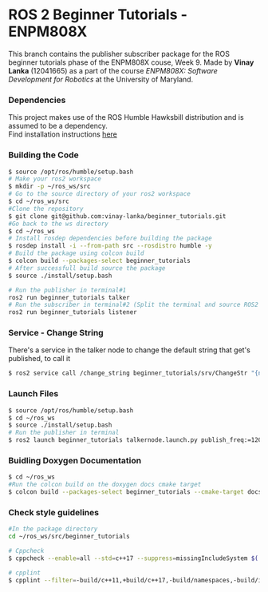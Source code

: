 # ROS 2 Beginner Tutorials - ENPM808X

This branch contains the publisher subscriber package for the ROS beginner tutorials phase of the ENPM808X couse, Week 9. Made by **Vinay Lanka** (12041665) as a part of the course *ENPM808X: Software Development for Robotics* at the University of Maryland.

### Dependencies
This project makes use of the ROS Humble Hawksbill distribution and is assumed to be a dependency. <br>
Find installation instructions [here](https://docs.ros.org/en/humble/Installation.html)

### Building the Code

```bash
$ source /opt/ros/humble/setup.bash
# Make your ros2 workspace
$ mkdir -p ~/ros_ws/src
# Go to the source directory of your ros2 workspace
$ cd ~/ros_ws/src
#Clone the repository
$ git clone git@github.com:vinay-lanka/beginner_tutorials.git
#Go back to the ws directory
$ cd ~/ros_ws
# Install rosdep dependencies before building the package
$ rosdep install -i --from-path src --rosdistro humble -y
# Build the package using colcon build
$ colcon build --packages-select beginner_tutorials
# After successfull build source the package
$ source ./install/setup.bash

# Run the publisher in terminal#1
ros2 run beginner_tutorials talker
# Run the subscriber in terminal#2 (Split the terminal and source ROS2 and the workspace setup.bash)
ros2 run beginner_tutorials listener 
```

### Service - Change String
There's a service in the talker node to change the default string that get's published, to call it
```bash
$ ros2 service call /change_string beginner_tutorials/srv/ChangeStr "{new_string: New String}"
```

### Launch Files
```bash
$ source /opt/ros/humble/setup.bash
$ cd ~/ros_ws
$ source ./install/setup.bash
# Run the publisher in terminal
$ ros2 launch beginner_tutorials talkernode.launch.py publish_freq:=1200
```

### Buidling Doxygen Documentation
```bash
$ cd ~/ros_ws
#Run the colcon build on the doxygen docs cmake target
$ colcon build --packages-select beginner_tutorials --cmake-target docs
```

### Check style guidelines
```bash
#In the package directory
cd ~/ros_ws/src/beginner_tutorials

# Cppcheck
$ cppcheck --enable=all --std=c++17 --suppress=missingIncludeSystem $( find . -name *.cpp | grep -vE -e "^./build/" ) --check-config > results/cppcheck.txt

# cpplint
$ cpplint --filter=-build/c++11,+build/c++17,-build/namespaces,-build/include_order  src/*.cpp >  results/cpplint.txt
```
